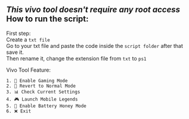 *This vivo tool doesn't require any root access*  
**How to run the script:**
---
First step:  
Create a `txt file`  
Go to your txt file and paste the code inside the `script folder` after that save it.  
Then rename it, change the extension file from `txt` to `ps1`  

Vivo Tool Feature:
```
1. 🚀 Enable Gaming Mode
2. 🧹 Revert to Normal Mode
3. 📊 Check Current Settings
4. 🎮 Launch Mobile Legends
5. 🐝 Enable Battery Honey Mode
6. ❌ Exit
```

